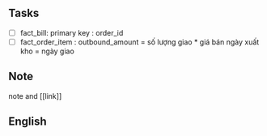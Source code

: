 
## Tasks

- [ ] fact_bill:
      primary key : order_id
- [ ] fact_order_item : 
      outbound_amount = số lượng giao * giá bán
      ngày xuất kho = ngày giao 
## Note

note and [[link]]

## English
